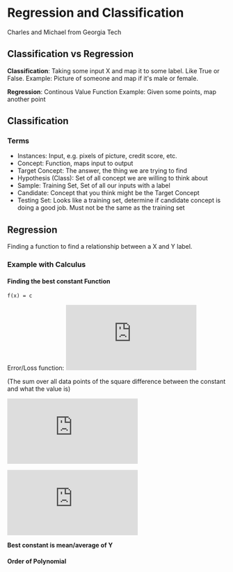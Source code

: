 # Regression and Classification

Charles and Michael from Georgia Tech

## Classification vs Regression

**Classification**: Taking some input X and map it to some label. Like True or False.
Example: Picture of someone and map if it's male or female.

**Regression**: Continous Value Function
Example: Given some points, map another point

## Classification

### Terms

- Instances: Input, e.g. pixels of picture, credit score, etc.
- Concept: Function, maps input to output
- Target Concept: The answer, the thing we are trying to find
- Hypothesis (Class): Set of all concept we are willing to think about
- Sample: Training Set, Set of all our inputs with a label
- Candidate: Concept that you think might be the Target Concept
- Testing Set: Looks like a training set, determine if candidate concept is doing a good job. Must not be the same as the training set

## Regression

Finding a function to find a relationship between a X and Y label.

### Example with Calculus

#### Finding the best constant Function

`f(x) = c`

Error/Loss function:
![Loss Function](http://www.sciweavers.org/tex2img.php?eq=%24%24%5Csum_%7Bi%3D1%7D%5En%20%28y_i-c%29%5E2%24%24&bc=White&fc=Black&im=jpg&fs=12&ff=arev&edit=0)


(The sum over all data points of the square difference between the constant and what the value is)

![Loss Function 2](http://www.sciweavers.org/tex2img.php?eq=%24%240%20%3D%20-%5Csum_%7Bi%3D1%7D%5En%202%2A%28y_i-c%29%24%24&bc=White&fc=Black&im=jpg&fs=12&ff=arev&edit=0)

![Loss Function 3](http://www.sciweavers.org/tex2img.php?eq=%24%24n%2Ac%20%3D%20%5Csum_%7Bi%3D1%7D%5En%20y_i%24%24&bc=White&fc=Black&im=jpg&fs=12&ff=arev&edit=0)

**Best constant is mean/average of Y**

#### Order of Polynomial
